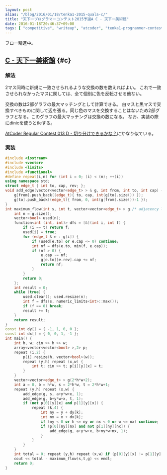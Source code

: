 ```yaml
---
layout: post
alias: "/blog/2016/01/18/tenka1-2015-quala-c/"
title: "天下一プログラマーコンテスト2015予選A C - 天下一美術館"
date: 2016-01-18T20:46:37+09:00
tags: [ "competitive", "writeup", "atcoder", "tenka1-programmer-contest", "graph", "flow", "maximum-flow", "ford-fulkerson", "bipartite-graph", "maximum-matching" ]
---
```


フロー精進中。

## [C - 天下一美術館](https://beta.atcoder.jp/contests/tenka1-2015-quala/tasks/tenka1_2015_qualA_c) {#c}

### 解法

2マス同時に新規に一致させられるような交換の数を数えればよい。
これで一致させられなかったマスに関しては、全て個別に色を反転させる他ない。

交換の数は2部グラフの最大マッチングとして計算できる。
白マスと黒マスで交換すべきものに関して辺を張る。同じ色のマスを交換することはないため2部グラフとなる。このグラフの最大マッチングは交換の数になる。
なお、実装の際にdinicを使うとtleする。

[AtCoder Regular Contest 013 D - 切り分けできるかな？](/kimiyuki.net/blog/2016/01/16/arc-013-d/)にかなり似ている。

### 実装

``` c++
#include <iostream>
#include <vector>
#include <limits>
#include <functional>
#define repeat(i,n) for (int i = 0; (i) < (n); ++(i))
using namespace std;
struct edge_t { int to, cap, rev; };
void add_edge(vector<vector<edge_t> > & g, int from, int to, int cap) {
    g[from].push_back((edge_t){ to, cap, int(g[to].size()) });
    g[to].push_back((edge_t){ from, 0, int(g[from].size())-1 });
}
int maximum_flow(int s, int t, vector<vector<edge_t> > g /* adjacency list */) { // ford fulkerson, O(FE)
    int n = g.size();
    vector<bool> used(n);
    function<int (int, int)> dfs = [&](int i, int f) {
        if (i == t) return f;
        used[i] = true;
        for (edge_t & e : g[i]) {
            if (used[e.to] or e.cap <= 0) continue;
            int nf = dfs(e.to, min(f, e.cap));
            if (nf > 0) {
                e.cap -= nf;
                g[e.to][e.rev].cap += nf;
                return nf;
            }
        }
        return 0;
    };
    int result = 0;
    while (true) {
        used.clear(); used.resize(n);
        int f = dfs(s, numeric_limits<int>::max());
        if (f == 0) break;
        result += f;
    }
    return result;
}
const int dy[] = { -1, 1, 0, 0 };
const int dx[] = { 0, 0, 1, -1 };
int main() {
    int h, w; cin >> h >> w;
    array<vector<vector<bool> >,2> p;
    repeat (i,2) {
        p[i].resize(h, vector<bool>(w));
        repeat (y,h) repeat (x,w) {
            int t; cin >> t; p[i][y][x] = t;
        }
    }
    vector<vector<edge_t> > g(2*h*w+2);
    int a = 0, b = h*w, s = 2*h*w, t = 2*h*w+1;
    repeat (y,h) repeat (x,w) {
        add_edge(g, s, a+y*w+x, 1);
        add_edge(g, b+y*w+x, t, 1);
        if (not p[0][y][x] and p[1][y][x]) {
            repeat (k,4) {
                int ny = y + dy[k];
                int nx = x + dx[k];
                if (ny < 0 or h <= ny or nx < 0 or w <= nx) continue;
                if (p[0][ny][nx] and not p[1][ny][nx]) {
                    add_edge(g, a+y*w+x, b+ny*w+nx, 1);
                }
            }
        }
    }
    int total = 0; repeat (y,h) repeat (x,w) if (p[0][y][x] != p[1][y][x]) ++ total;
    cout << total - maximum_flow(s,t,g) << endl;
    return 0;
}
```
